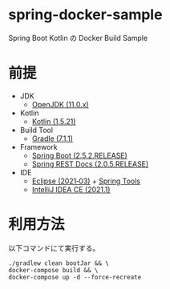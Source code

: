 # spring-docker-sample
Spring Boot Kotlin の Docker Build Sample


# 前提
-   JDK
    - [OpenJDK (11.0.x)](http://openjdk.java.net/)
-   Kotlin
    - [Kotlin (1.5.21)](https://kotlinlang.org/)
-   Build Tool
    - [Gradle (7.1.1)](https://gradle.org/)
-   Framework
    - [Spring Boot (2.5.2.RELEASE)](https://spring.io/projects/spring-boot)
    - [Spring REST Docs (2.0.5.RELEASE)](https://spring.io/projects/spring-restdocs)
-   IDE
    - [Eclipse (2021‑03)](http://www.eclipse.org/home/index.php) + [Spring Tools](https://marketplace.eclipse.org/content/spring-tool-suite-sts-eclipse)
    - [IntelliJ IDEA CE (2021.1)](https://www.jetbrains.com/ja-jp/idea/download/)


# 利用方法
以下コマンドにて実行する。
  ```shell
  ./gradlew clean bootJar && \
  docker-compose build && \
  docker-compose up -d --force-recreate
  ```

